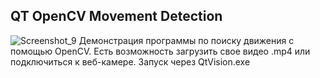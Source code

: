 ## **QT OpenCV Movement Detection**
![Screenshot_9](https://github.com/user-attachments/assets/993804a1-2e4e-4f07-b308-8a73f8bc59c3)
Демонстрация программы по поиску движения с помощью OpenCV. Есть возможность загрузить свое видео .mp4 или подключиться к веб-камере.
Запуск через QtVision.exe

